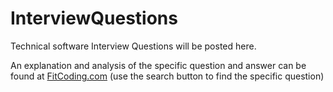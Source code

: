 InterviewQuestions
==================

Technical software Interview Questions will be posted here.

An explanation and analysis of the specific question and answer can be found at <a href="http://www.fitcoding.com">FitCoding.com</a> (use the search button to find the specific question)
